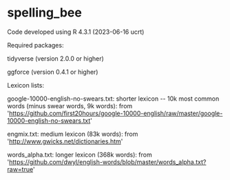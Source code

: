 # spelling_bee
Code developed using R 4.3.1 (2023-06-16 ucrt)

Required packages: 

tidyverse (version 2.0.0 or higher)

ggforce (version 0.4.1 or higher)


Lexicon lists:

google-10000-english-no-swears.txt: shorter lexicon -- 10k most common words (minus swear words, 9k words): from 'https://github.com/first20hours/google-10000-english/raw/master/google-10000-english-no-swears.txt'

engmix.txt: medium lexicon (83k words): from 'http://www.gwicks.net/dictionaries.htm'

words_alpha.txt: longer lexicon (368k words): from 'https://github.com/dwyl/english-words/blob/master/words_alpha.txt?raw=true'
